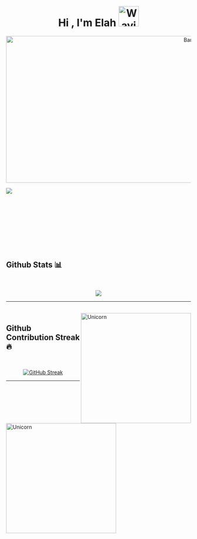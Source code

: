 <h1 align="center"><b>Hi , I'm Elah</b> <img src="https://raw.githubusercontent.com/Tarikul-Islam-Anik/Animated-Fluent-Emojis/master/Emojis/Hand%20gestures/Waving%20Hand.png" alt="Waving Hand" width="55" height="55" /></h1>

<div align="center">
  <img src="https://user-images.githubusercontent.com/74038190/225813708-98b745f2-7d22-48cf-9150-083f1b00d6c9.gif" alt="Banner" width="1000px" height="400px" />
</div>


<a href="https://www.youtube.com/watch?v=dQw4w9WgXcQ"><img src="https://user-images.githubusercontent.com/73097560/115834477-dbab4500-a447-11eb-908a-139a6edaec5c.gif"></a>


<br><br><br><br><br><br><br><br>
## Github Stats 📊
<br>
<p align='center'>
<img src="https://github-readme-stats.vercel.app/api?username=Elah2022&show_icons=true&theme=github_dark">
</p>
<hr>
<br>

<img align="right" width=300px alt="Unicorn" src="https://github.com/Anmol-Baranwal/Cool-GIFs-For-GitHub/assets/74038190/3b4607a1-1cc6-41f1-926f-892ae880e7a5" />


<img align="left" width=300px alt="Unicorn" src="https://user-images.githubusercontent.com/74038190/216655825-c639587f-6eb0-4841-b622-9f522f55d40e.gif" />


## Github Contribution Streak 🔥 
<br>
<p align='center'>
<a href="https://git.io/streak-stats"><img src="https://github-readme-streak-stats.herokuapp.com?user=Elah2022&theme=github-dark-blue&card_width=460&card_height=200" alt="GitHub Streak" /></a>
<hr><br>
<!--
**Elah2022/Elah2022** is a ✨ _special_ ✨ repository because its `README.md` (this file) appears on your GitHub profile.

Here are some ideas to get you started:

- 🔭 I’m currently working on ...
- 🌱 I’m currently learning ...
- 👯 I’m looking to collaborate on ...
- 🤔 I’m looking for help with ...
- 💬 Ask me about ...
- 📫 How to reach me: ...
- 😄 Pronouns: ...
- ⚡ Fun fact: ...
-->
